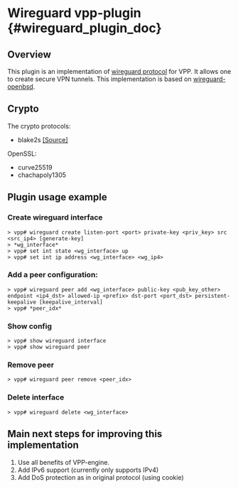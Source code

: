 # Wireguard vpp-plugin  {#wireguard_plugin_doc}

## Overview
This plugin is an implementation of [wireguard protocol](https://www.wireguard.com/) for VPP. It allows one to create secure VPN tunnels.
This implementation is based on [wireguard-openbsd](https://git.zx2c4.com/wireguard-openbsd/).

## Crypto

The crypto protocols:

- blake2s [[Source]](https://github.com/BLAKE2/BLAKE2)

OpenSSL:

- curve25519
- chachapoly1305

## Plugin usage example

### Create wireguard interface

```
> vpp# wireguard create listen-port <port> private-key <priv_key> src <src_ip4> [generate-key]
> *wg_interface*
> vpp# set int state <wg_interface> up
> vpp# set int ip address <wg_interface> <wg_ip4>
```

### Add a peer configuration:
```
> vpp# wireguard peer add <wg_interface> public-key <pub_key_other> endpoint <ip4_dst> allowed-ip <prefix> dst-port <port_dst> persistent-keepalive [keepalive_interval]
> vpp# *peer_idx*
```

### Show config
```
> vpp# show wireguard interface
> vpp# show wireguard peer
```

### Remove peer
```
> vpp# wireguard peer remove <peer_idx>
```


### Delete interface 
```
> vpp# wireguard delete <wg_interface>
```

## Main next steps for improving this implementation
1. Use all benefits of VPP-engine.
2. Add IPv6 support (currently only supports IPv4)
3. Add DoS protection as in original protocol (using cookie)
